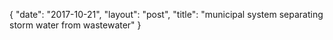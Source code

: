 {
   "date": "2017-10-21",
   "layout": "post",
   "title": "municipal system separating storm water from wastewater"
}

